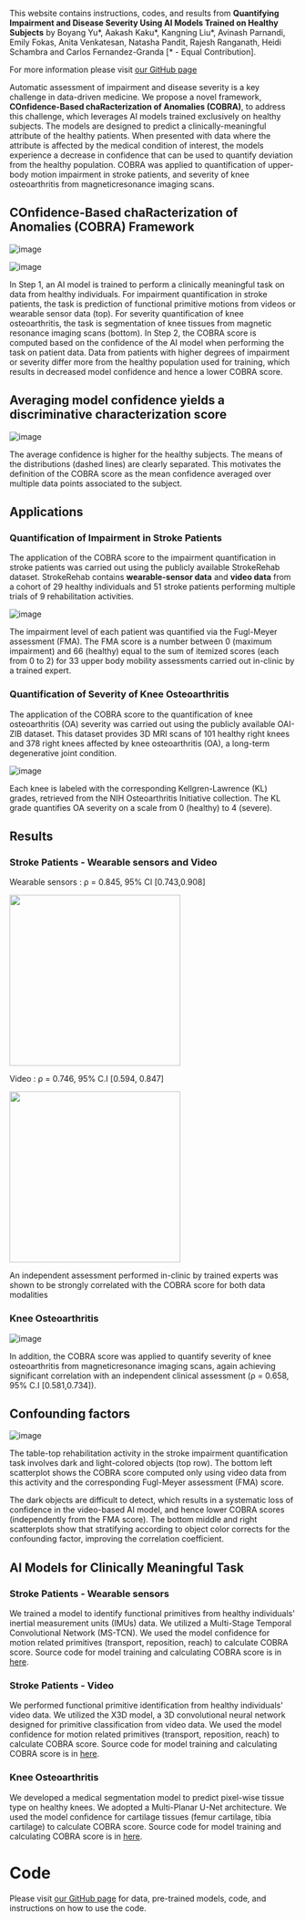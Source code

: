 This website contains instructions, codes, and results from **Quantifying Impairment and Disease Severity Using AI Models Trained on Healthy Subjects** by Boyang Yu\*, Aakash Kaku\*, Kangning Liu\*, Avinash Parnandi, Emily Fokas, Anita Venkatesan, Natasha Pandit, Rajesh Ranganath, Heidi Schambra and Carlos Fernandez-Granda [\* - Equal Contribution].

For more information please visit [our GitHub page](https://github.com/fishneck/COBRA/)


Automatic assessment of impairment and disease severity is a key challenge in data-driven medicine. We propose a novel framework, **COnfidence-Based chaRacterization of Anomalies (COBRA)**, to address this challenge, which leverages AI models trained exclusively on healthy subjects. The models are designed to predict a clinically-meaningful attribute of the healthy patients. When presented with data where the attribute is affected by the medical condition of interest, the models experience a decrease in confidence that can be used to quantify deviation from the healthy population. COBRA was applied to quantification of upper-body motion impairment in stroke patients, and severity of knee osteoarthritis from magneticresonance imaging scans.


## COnfidence-Based chaRacterization of Anomalies (COBRA) Framework

![image](./figs/COBRA-Overview-Stroke.png)

![image](./figs/COBRA-Overview-KneeOA.png)

In Step 1, an AI model is trained to perform a clinically meaningful task on data from healthy individuals. For impairment quantification in stroke patients, the task is prediction of functional primitive motions from videos or wearable sensor data (top). For severity quantification of knee osteoarthritis, the task is segmentation of knee tissues from magnetic resonance imaging scans (bottom). In Step 2, the COBRA score is computed based on the confidence of the AI model when performing the task on patient data. Data from patients with higher degrees of impairment or severity differ more from the healthy population used for training, which results in decreased model confidence and hence a lower COBRA score.


## Averaging model confidence yields a discriminative characterization score

![image](./figs/Mean_confidence.png)

The average confidence is higher for the healthy subjects. The means of the distributions (dashed lines) are clearly separated. This motivates the definition of the COBRA score as the mean confidence averaged over multiple data points associated to the subject.


## Applications

### Quantification of Impairment in Stroke Patients

The application of the COBRA score to the impairment quantification in stroke patients was carried out using the publicly available StrokeRehab dataset. StrokeRehab contains **wearable-sensor data** and **video data** from a cohort of 29 healthy individuals and 51 stroke patients performing multiple trials of 9 rehabilitation activities.

![image](./figs/Data-StrokeRehab.png)


The impairment level of each patient was quantified via the Fugl-Meyer assessment (FMA). The FMA score is a number between 0 (maximum impairment) and 66 (healthy) equal to the sum of itemized scores (each from 0 to 2) for 33 upper body mobility assessments carried out in-clinic by a trained expert.

### Quantification of Severity of Knee Osteoarthritis

The application of the COBRA score to the quantification of knee osteoarthritis (OA) severity was carried out using the publicly available OAI-ZIB dataset. This dataset provides 3D MRI scans of 101 healthy right knees and 378 right knees affected by knee osteoarthritis (OA), a long-term degenerative joint condition.

![image](./figs/Data-KneeOA.png)


Each knee is labeled with the corresponding Kellgren-Lawrence (KL) grades, retrieved from the NIH Osteoarthritis Initiative collection. The KL grade quantifies OA severity on a scale from 0 (healthy) to 4 (severe).


## Results

### Stroke Patients - Wearable sensors and Video


Wearable sensors : ρ = 0.845, 95% CI [0.743,0.908]

<img src="./figs/Result-Stroke-Sensor.png" data-canonical-src="./figs/Result-Stroke-Sensor.png" width="300" height="300" />

Video : ρ = 0.746, 95% C.I [0.594, 0.847]

<img src="./figs/Result-Stroke-Video.png" data-canonical-src="./figs/Result-Stroke-Video.png" width="300" height="300" />

An independent assessment performed in-clinic by trained experts was shown to be strongly correlated with the COBRA score for both data modalities

### Knee Osteoarthritis 

![image](./figs/Result-KneeOA.png)

In addition, the COBRA score was applied to quantify severity of knee osteoarthritis from magneticresonance imaging scans, again achieving significant correlation with an
independent clinical assessment (ρ = 0.658, 95% C.I [0.581,0.734]).


## Confounding factors

![image](./figs/Confounding_factors_object_color.png)

The table-top rehabilitation activity in the stroke impairment quantification task involves dark and light-colored objects (top row). The bottom left scatterplot shows the COBRA score computed only using video data from this activity and the corresponding Fugl-Meyer assessment (FMA) score.

The dark objects are difficult to detect, which results in a systematic loss of confidence in the video-based AI model, and hence lower COBRA scores (independently from the FMA score). The bottom middle and right scatterplots show that stratifying according to object color corrects for the confounding factor, improving the correlation coefficient.


## AI Models for Clinically Meaningful Task

### Stroke Patients - Wearable sensors


We trained a model to identify functional primitives from healthy individuals' inertial measurement units (IMUs) data. We utilized a Multi-Stage Temporal Convolutional Network (MS-TCN). We used the model confidence for motion related primitives (transport, reposition, reach) to calculate COBRA score. Source code for model training and calculating COBRA score is in [here](https://github.com/fishneck/COBRA/tree/main/models/stroke_IMU).


### Stroke Patients - Video


We performed functional primitive identification from healthy individuals' video data. We utilized the X3D model, a 3D convolutional neural network designed for primitive classification from video data. We used the model confidence for motion related primitives (transport, reposition, reach) to calculate COBRA score. Source code for model training and calculating COBRA score is in [here](https://github.com/fishneck/COBRA/tree/main/models/stroke_video).

### Knee Osteoarthritis 


We developed a medical segmentation model to predict pixel-wise tissue type on healthy knees. We adopted a Multi-Planar U-Net architecture. We used the model confidence for cartilage tissues (femur cartilage, tibia cartilage) to calculate COBRA score. Source code for model training and calculating COBRA score is in [here](https://github.com/fishneck/COBRA/tree/main/examples/kneeOA).



# Code

Please visit [our GitHub page](https://github.com/fishneck/COBRA/) for data, pre-trained models, code, and instructions on how to use the code.
